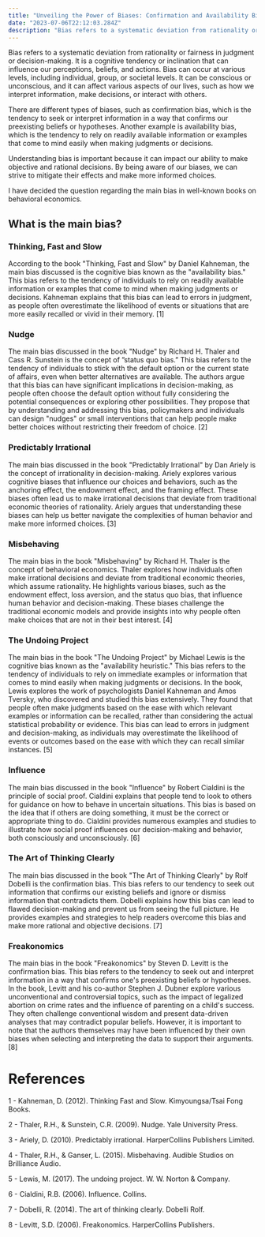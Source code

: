 ```yaml
---
title: "Unveiling the Power of Biases: Confirmation and Availability Bias in Action"
date: "2023-07-06T22:12:03.284Z"
description: "Bias refers to a systematic deviation from rationality or fairness in judgment or decision-making. It is a cognitive tendency or inclination that can influence our perceptions, beliefs, and actions. Bias can occur at various levels, including individual, group, or societal levels. It can be conscious or unconscious, and it can affect various aspects of our lives, such as how we interpret information, make decisions, or interact with others."
---
```


Bias refers to a systematic deviation from rationality or fairness in judgment or decision-making. It is a cognitive tendency or inclination that can influence our perceptions, beliefs, and actions. Bias can occur at various levels, including individual, group, or societal levels. It can be conscious or unconscious, and it can affect various aspects of our lives, such as how we interpret information, make decisions, or interact with others.

There are different types of biases, such as confirmation bias, which is the tendency to seek or interpret information in a way that confirms our preexisting beliefs or hypotheses. Another example is availability bias, which is the tendency to rely on readily available information or examples that come to mind easily when making judgments or decisions.

Understanding bias is important because it can impact our ability to make objective and rational decisions. By being aware of our biases, we can strive to mitigate their effects and make more informed choices.

I have decided the question regarding the main bias in well-known books on behavioral economics.


## What is the main bias?


### Thinking, Fast and Slow


According to the book "Thinking, Fast and Slow" by Daniel Kahneman, the main bias discussed is the cognitive bias known as the "availability bias." This bias refers to the tendency of individuals to rely on readily available information or examples that come to mind when making judgments or decisions. Kahneman explains that this bias can lead to errors in judgment, as people often overestimate the likelihood of events or situations that are more easily recalled or vivid in their memory. [1]

### Nudge


The main bias discussed in the book "Nudge" by Richard H. Thaler and Cass R. Sunstein is the concept of ”status quo bias.” This bias refers to the tendency of individuals to stick with the default option or the current state of affairs, even when better alternatives are available. The authors argue that this bias can have significant implications in decision-making, as people often choose the default option without fully considering the potential consequences or exploring other possibilities. They propose that by understanding and addressing this bias, policymakers and individuals can design "nudges" or small interventions that can help people make better choices without restricting their freedom of choice. [2]

### Predictably Irrational


The main bias discussed in the book "Predictably Irrational" by Dan Ariely is the concept of irrationality in decision-making. Ariely explores various cognitive biases that influence our choices and behaviors, such as the anchoring effect, the endowment effect, and the framing effect. These biases often lead us to make irrational decisions that deviate from traditional economic theories of rationality. Ariely argues that understanding these biases can help us better navigate the complexities of human behavior and make more informed choices. [3]

### Misbehaving


The main bias in the book "Misbehaving" by Richard H. Thaler is the concept of behavioral economics. Thaler explores how individuals often make irrational decisions and deviate from traditional economic theories, which assume rationality. He highlights various biases, such as the endowment effect, loss aversion, and the status quo bias, that influence human behavior and decision-making. These biases challenge the traditional economic models and provide insights into why people often make choices that are not in their best interest. [4]

### The Undoing Project


The main bias in the book "The Undoing Project" by Michael Lewis is the cognitive bias known as the "availability heuristic." This bias refers to the tendency of individuals to rely on immediate examples or information that comes to mind easily when making judgments or decisions. In the book, Lewis explores the work of psychologists Daniel Kahneman and Amos Tversky, who discovered and studied this bias extensively. They found that people often make judgments based on the ease with which relevant examples or information can be recalled, rather than considering the actual statistical probability or evidence. This bias can lead to errors in judgment and decision-making, as individuals may overestimate the likelihood of events or outcomes based on the ease with which they can recall similar instances. [5]

### Influence


The main bias discussed in the book "Influence" by Robert Cialdini is the principle of social proof. Cialdini explains that people tend to look to others for guidance on how to behave in uncertain situations. This bias is based on the idea that if others are doing something, it must be the correct or appropriate thing to do. Cialdini provides numerous examples and studies to illustrate how social proof influences our decision-making and behavior, both consciously and unconsciously. [6]

### The Art of Thinking Clearly


The main bias discussed in the book "The Art of Thinking Clearly" by Rolf Dobelli is the confirmation bias. This bias refers to our tendency to seek out information that confirms our existing beliefs and ignore or dismiss information that contradicts them. Dobelli explains how this bias can lead to flawed decision-making and prevent us from seeing the full picture. He provides examples and strategies to help readers overcome this bias and make more rational and objective decisions. [7]

### Freakonomics


The main bias in the book "Freakonomics" by Steven D. Levitt is the confirmation bias. This bias refers to the tendency to seek out and interpret information in a way that confirms one's preexisting beliefs or hypotheses. In the book, Levitt and his co-author Stephen J. Dubner explore various unconventional and controversial topics, such as the impact of legalized abortion on crime rates and the influence of parenting on a child's success. They often challenge conventional wisdom and present data-driven analyses that may contradict popular beliefs. However, it is important to note that the authors themselves may have been influenced by their own biases when selecting and interpreting the data to support their arguments. [8]


# References

1 - Kahneman, D. (2012). Thinking Fast and Slow. Kimyoungsa/Tsai Fong Books.

2 - Thaler, R.H., & Sunstein, C.R. (2009). Nudge. Yale University Press.

3 - Ariely, D. (2010). Predictably irrational. HarperCollins Publishers Limited.

4 - Thaler, R.H., & Ganser, L. (2015). Misbehaving. Audible Studios on Brilliance Audio.

5 - Lewis, M. (2017). The undoing project. W. W. Norton & Company.

6 - Cialdini, R.B. (2006). Influence. Collins.

7 - Dobelli, R. (2014). The art of thinking clearly. Dobelli Rolf.

8 - Levitt, S.D. (2006). Freakonomics. HarperCollins Publishers.

